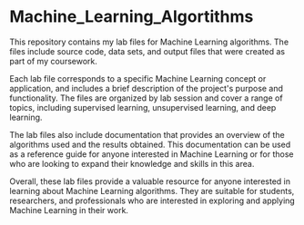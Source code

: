 # Machine_Learning_Algortithms
This repository contains my lab files for Machine Learning algorithms. The files include source code, data sets, and output files that were created as part of my coursework.

Each lab file corresponds to a specific Machine Learning concept or application, and includes a brief description of the project's purpose and functionality. The files are organized by lab session and cover a range of topics, including supervised learning, unsupervised learning, and deep learning.

The lab files also include documentation that provides an overview of the algorithms used and the results obtained. This documentation can be used as a reference guide for anyone interested in Machine Learning or for those who are looking to expand their knowledge and skills in this area.

Overall, these lab files provide a valuable resource for anyone interested in learning about Machine Learning algorithms. They are suitable for students, researchers, and professionals who are interested in exploring and applying Machine Learning in their work.
